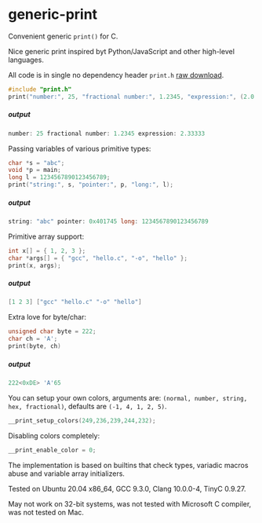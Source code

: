 # generic-print
Convenient generic `print()` for C.

Nice generic print inspired byt Python/JavaScript and other high-level languages.

All code is in single no dependency header `print.h` [raw download](https://raw.githubusercontent.com/exebook/generic-print/main/print.h).

```c
#include "print.h"
print("number:", 25, "fractional number:", 1.2345, "expression:", (2.0 + 5) / 3);
```
##### output

```c
number: 25 fractional number: 1.2345 expression: 2.33333
```

Passing variables of various primitive types:
```c
char *s = "abc";
void *p = main;
long l = 1234567890123456789;
print("string:", s, "pointer:", p, "long:", l);
```
##### output
```c
string: "abc" pointer: 0x401745 long: 1234567890123456789
```

Primitive array support:
```c
int x[] = { 1, 2, 3 };
char *args[] = { "gcc", "hello.c", "-o", "hello" };
print(x, args);
```
##### output
```c
[1 2 3] ["gcc" "hello.c" "-o" "hello"]
```

Extra love for byte/char:
```c
unsigned char byte = 222;
char ch = 'A';
print(byte, ch)
```
##### output
```c
222<0xDE> 'A'65
```

You can setup your own colors, arguments are: `(normal, number, string, hex, fractional)`, defaults are `(-1, 4, 1, 2, 5)`.
```c
__print_setup_colors(249,236,239,244,232);
```
Disabling colors completely:
```c
__print_enable_color = 0;
```

The implementation is based on builtins that check types, variadic macros abuse and variable array initializers.

Tested on Ubuntu 20.04 x86_64, GCC 9.3.0, Clang 10.0.0-4, TinyC 0.9.27.

May not work on 32-bit systems, was not tested with Microsoft C compiler, was not tested on Mac.



